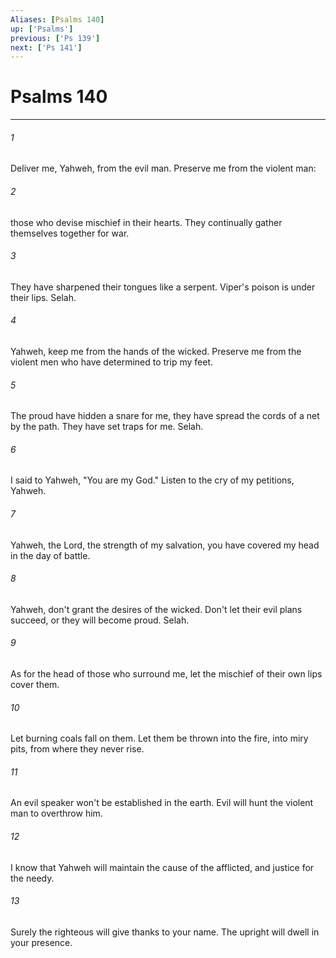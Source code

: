 ```yaml
---
Aliases: [Psalms 140]
up: ['Psalms']
previous: ['Ps 139']
next: ['Ps 141']
---
```

# Psalms 140
***





###### 1 

Deliver me, Yahweh, from the evil man. Preserve me from the violent man: 



###### 2 

those who devise mischief in their hearts. They continually gather themselves together for war. 



###### 3 

They have sharpened their tongues like a serpent. Viper's poison is under their lips. Selah. 



###### 4 

Yahweh, keep me from the hands of the wicked. Preserve me from the violent men who have determined to trip my feet. 



###### 5 

The proud have hidden a snare for me, they have spread the cords of a net by the path. They have set traps for me. Selah. 



###### 6 

I said to Yahweh, "You are my God." Listen to the cry of my petitions, Yahweh. 



###### 7 

Yahweh, the Lord, the strength of my salvation, you have covered my head in the day of battle. 



###### 8 

Yahweh, don't grant the desires of the wicked. Don't let their evil plans succeed, or they will become proud. Selah. 



###### 9 

As for the head of those who surround me, let the mischief of their own lips cover them. 



###### 10 

Let burning coals fall on them. Let them be thrown into the fire, into miry pits, from where they never rise. 



###### 11 

An evil speaker won't be established in the earth. Evil will hunt the violent man to overthrow him. 



###### 12 

I know that Yahweh will maintain the cause of the afflicted, and justice for the needy. 



###### 13 

Surely the righteous will give thanks to your name. The upright will dwell in your presence.
